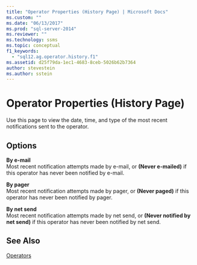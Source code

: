 ```yaml
---
title: "Operator Properties (History Page) | Microsoft Docs"
ms.custom: ""
ms.date: "06/13/2017"
ms.prod: "sql-server-2014"
ms.reviewer: ""
ms.technology: ssms
ms.topic: conceptual
f1_keywords: 
  - "sql12.ag.operator.history.f1"
ms.assetid: d25f79da-1ec1-4683-8ceb-5026b62b7364
author: stevestein
ms.author: sstein
---
```

# Operator Properties (History Page)
  Use this page to view the date, time, and type of the most recent notifications sent to the operator.  
  
## Options  
 **By e-mail**  
 Most recent notification attempts made by e-mail, or **(Never e-mailed)** if this operator has never been notified by e-mail.  
  
 **By pager**  
 Most recent notification attempts made by pager, or **(Never paged)** if this operator has never been notified by pager.  
  
 **By net send**  
 Most recent notification attempts made by net send, or **(Never notified by net send)** if this operator has never been notified by net send.  
  
## See Also  
 [Operators](operators.md)  
  
  

